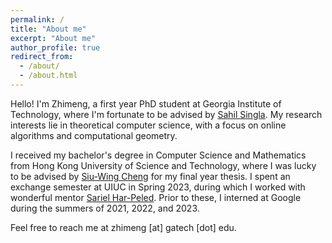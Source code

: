```yaml
---
permalink: /
title: "About me"
excerpt: "About me"
author_profile: true
redirect_from: 
  - /about/
  - /about.html
---
```


Hello! I'm Zhimeng, a first year PhD student at Georgia Institute of Technology, where I'm fortunate to be advised by [Sahil Singla](https://faculty.cc.gatech.edu/~ssingla7/). My research interests lie in theoretical computer science, with a focus on online algorithms and computational geometry.

I received my bachelor's degree in Computer Science and Mathematics from Hong Kong University of Science and Technology, where I was lucky to be advised by [Siu-Wing Cheng](https://www.cse.ust.hk/faculty/scheng/) for my final year thesis. I spent an exchange semester at UIUC in Spring 2023, during which I worked with wonderful mentor [Sariel Har-Peled](https://sarielhp.org/). Prior to these, I interned at Google during the summers of 2021, 2022, and 2023. 

Feel free to reach me at zhimeng [at] gatech [dot] edu.
